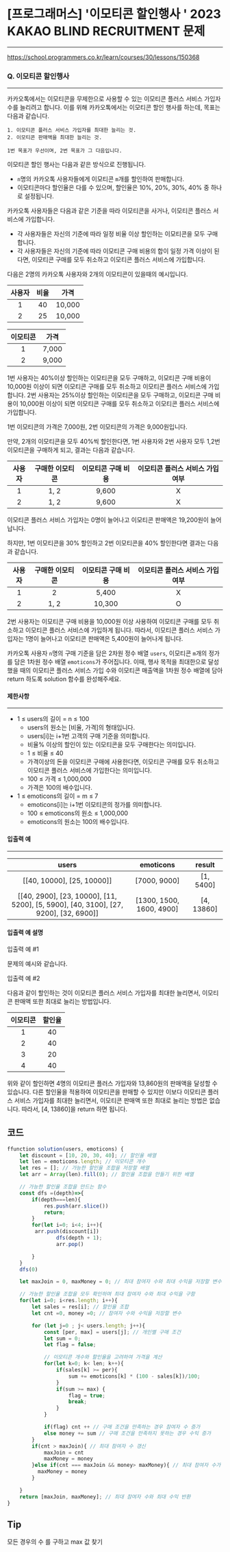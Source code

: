 # [프로그래머스] '이모티콘 할인행사 ' 2023 KAKAO BLIND RECRUITMENT 문제

---

https://school.programmers.co.kr/learn/courses/30/lessons/150368

### Q. 이모티콘 할인행사

---

카카오톡에서는 이모티콘을 무제한으로 사용할 수 있는 이모티콘 플러스 서비스 가입자 수를 늘리려고 합니다.
이를 위해 카카오톡에서는 이모티콘 할인 행사를 하는데, 목표는 다음과 같습니다.

    1. 이모티콘 플러스 서비스 가입자를 최대한 늘리는 것.
    2. 이모티콘 판매액을 최대한 늘리는 것.

`1번 목표가 우선이며, 2번 목표가 그 다음입니다.`

이모티콘 할인 행사는 다음과 같은 방식으로 진행됩니다.

- `n`명의 카카오톡 사용자들에게 이모티콘 `m`개를 할인하여 판매합니다.
- 이모티콘마다 할인율은 다를 수 있으며, 할인율은 10%, 20%, 30%, 40% 중 하나로 설정됩니다.

카카오톡 사용자들은 다음과 같은 기준을 따라 이모티콘을 사거나, 이모티콘 플러스 서비스에 가입합니다.

- 각 사용자들은 자신의 기준에 따라 일정 비율 이상 할인하는 이모티콘을 모두 구매합니다.
- 각 사용자들은 자신의 기준에 따라 이모티콘 구매 비용의 합이 일정 가격 이상이 된다면, 이모티콘 구매를 모두 취소하고 이모티콘 플러스 서비스에 가입합니다.

다음은 2명의 카카오톡 사용자와 2개의 이모티콘이 있을때의 예시입니다.

| 사용자 | 비율 |  가격  |
| :----: | :--: | :----: |
|   1    |  40  | 10,000 |
|   2    |  25  | 10,000 |

| 이모티콘 | 가격  |
| :------: | :---: |
|    1     | 7,000 |
|    2     | 9,000 |

1번 사용자는 40%이상 할인하는 이모티콘을 모두 구매하고, 이모티콘 구매 비용이 10,000원 이상이 되면 이모티콘 구매를 모두 취소하고 이모티콘 플러스 서비스에 가입합니다.
2번 사용자는 25%이상 할인하는 이모티콘을 모두 구매하고, 이모티콘 구매 비용이 10,000원 이상이 되면 이모티콘 구매를 모두 취소하고 이모티콘 플러스 서비스에 가입합니다.

1번 이모티콘의 가격은 7,000원, 2번 이모티콘의 가격은 9,000원입니다.

만약, 2개의 이모티콘을 모두 40%씩 할인한다면, 1번 사용자와 2번 사용자 모두 1,2번 이모티콘을 구매하게 되고, 결과는 다음과 같습니다.

| 사용자 | 구매한 이모티콘 | 이모티콘 구매 비용 | 이모티콘 플러스 서비스 가입 여부 |
| :----: | :-------------: | :----------------: | :------------------------------: |
|   1    |      1, 2       |       9,600        |                X                 |
|   2    |      1, 2       |       9,600        |                X                 |

이모티콘 플러스 서비스 가입자는 0명이 늘어나고 이모티콘 판매액은 19,200원이 늘어납니다.

하지만, 1번 이모티콘을 30% 할인하고 2번 이모티콘을 40% 할인한다면 결과는 다음과 같습니다.

| 사용자 | 구매한 이모티콘 | 이모티콘 구매 비용 | 이모티콘 플러스 서비스 가입 여부 |
| :----: | :-------------: | :----------------: | :------------------------------: |
|   1    |        2        |       5,400        |                X                 |
|   2    |      1, 2       |       10,300       |                O                 |

2번 사용자는 이모티콘 구매 비용을 10,000원 이상 사용하여 이모티콘 구매를 모두 취소하고 이모티콘 플러스 서비스에 가입하게 됩니다.
따라서, 이모티콘 플러스 서비스 가입자는 1명이 늘어나고 이모티콘 판매액은 5,400원이 늘어나게 됩니다.

카카오톡 사용자 `n`명의 구매 기준을 담은 2차원 정수 배열 `users`, 이모티콘 `m`개의 정가를 담은 1차원 정수 배열 `emoticons`가 주어집니다. 이때, 행사 목적을 최대한으로 달성했을 때의 이모티콘 플러스 서비스 가입 수와 이모티콘 매출액을 1차원 정수 배열에 담아 return 하도록 solution 함수를 완성해주세요.

#### 제한사항

---

- 1 ≤ users의 길이 = n ≤ 100
  - users의 원소는 [비율, 가격]의 형태입니다.
  - users[i]는 i+1번 고객의 구매 기준을 의미합니다.
  - 비율% 이상의 할인이 있는 이모티콘을 모두 구매한다는 의미입니다.
  - 1 ≤ 비율 ≤ 40
  - 가격이상의 돈을 이모티콘 구매에 사용한다면, 이모티콘 구매를 모두 취소하고 이모티콘 플러스 서비스에 가입한다는 의미입니다.
  - 100 ≤ 가격 ≤ 1,000,000
  - 가격은 100의 배수입니다.
- 1 ≤ emoticons의 길이 = m ≤ 7
  - emoticons[i]는 i+1번 이모티콘의 정가를 의미합니다.
  - 100 ≤ emoticons의 원소 ≤ 1,000,000
  - emoticons의 원소는 100의 배수입니다.

#### 입출력 예

---

|                                        users                                         |        emoticons         |   result   |
| :----------------------------------------------------------------------------------: | :----------------------: | :--------: |
|                              [[40, 10000], [25, 10000]]                              |       [7000, 9000]       | [1, 5400]  |
| [[40, 2900], [23, 10000], [11, 5200], [5, 5900], [40, 3100], [27, 9200], [32, 6900]] | [1300, 1500, 1600, 4900] | [4, 13860] |

#### 입출력 예 설명

입출력 예 #1

문제의 예시와 같습니다.

입출력 예 #2

다음과 같이 할인하는 것이 이모티콘 플러스 서비스 가입자를 최대한 늘리면서, 이모티콘 판매액 또한 최대로 늘리는 방법입니다.

| 이모티콘 | 할인율 |
| :------: | :----: |
|    1     |   40   |
|    2     |   40   |
|    3     |   20   |
|    4     |   40   |

위와 같이 할인하면 4명의 이모티콘 플러스 가입자와 13,860원의 판매액을 달성할 수 있습니다. 다른 할인율을 적용하여 이모티콘을 판매할 수 있지만 이보다 이모티콘 플러스 서비스 가입자를 최대한 늘리면서, 이모티콘 판매액 또한 최대로 늘리는 방법은 없습니다.
따라서, [4, 13860]을 return 하면 됩니다.

## 코드

```js
ffunction solution(users, emoticons) {
    let discount = [10, 20, 30, 40]; // 할인율 배열
    let len = emoticons.length; // 이모티콘 개수
    let res = []; // 가능한 할인율 조합을 저장할 배열
    let arr = Array(len).fill(0); // 할인율 조합을 만들기 위한 배열

    // 가능한 할인율 조합을 만드는 함수
    const dfs =(depth)=>{
        if(depth===len){
            res.push(arr.slice())
            return;
        }
        for(let i=0; i<4; i++){
         arr.push(discount[i])
                dfs(depth + 1);
                arr.pop()

        }
    }
    dfs(0)

    let maxJoin = 0, maxMoney = 0; // 최대 참여자 수와 최대 수익을 저장할 변수

    // 가능한 할인율 조합을 모두 확인하며 최대 참여자 수와 최대 수익을 구함
    for(let i=0; i<res.length; i++){
        let sales = res[i]; // 할인율 조합
        let cnt =0, money =0; // 참여자 수와 수익을 저장할 변수

        for (let j=0 ; j< users.length; j++){
            const [per, max] = users[j]; // 개인별 구매 조건
            let sum = 0;
            let flag = false;

            // 이모티콘 개수와 할인율을 고려하여 가격을 계산
            for(let k=0; k< len; k++){
                if(sales[k] >= per){
                    sum += emoticons[k] * (100 - sales[k])/100;
                }
                if(sum >= max) {
                    flag = true;
                    break;
                }
            }

            if(flag) cnt ++ // 구매 조건을 만족하는 경우 참여자 수 증가
            else money += sum // 구매 조건을 만족하지 못하는 경우 수익 증가
        }
        if(cnt > maxJoin){ // 최대 참여자 수 갱신
            maxJoin = cnt
            maxMoney = money
        }else if(cnt === maxJoin && money> maxMoney){ // 최대 참여자 수가 같은 경우 최대 수익 갱신
          maxMoney = money
        }

    }
    return [maxJoin, maxMoney]; // 최대 참여자 수와 최대 수익 반환
}
```

## Tip

모든 경우의 수 를 구하고 max 값 찾기

